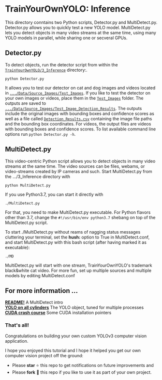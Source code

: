 # TrainYourOwnYOLO: Inference

This directory conntains two Python scripts, Detector.py and MultiDetect.py. Detector.py allows you to quickly test a new YOLO model. MultiDetect.py lets you detect objects in many video streams at the same time, using many YOLO models in parallel, while sharing one or secveral GPUs.

## Detector.py

To detect objects, run the detector script from within the [`TrainYourOwnYOLO/3_Inference`](/3_Inference/) directory:.

```
python Detector.py
```

It allows you to test our detector on cat and dog images and videos located in [`.../Data/Source_Images/Test_Images`](/Data/Source_Images/Test_Images). If you like to test the detector on your own images or videos, place them in the [`Test_Images`](/Data/Source_Images/Test_Images) folder. The outputs are saved to [`.../Data/Source_Images/Test_Image_Detection_Results`](/Data/Source_Images/Test_Image_Detection_Results). The outputs include the original images with bounding boxes and confidence scores as well as a file called [`Detection_Results.csv`](/Data/Source_Images/Test_Image_Detection_Results/Detection_Results.csv) containing the image file paths and the bounding box coordinates. For videos, the output files are videos with bounding boxes and confidence scores. To list available command line options run `python Detector.py -h`.

## MultiDetect.py

This video-centric Python script allows you to detect objects in many video streams at the same time. The video sources can be files, webams, or video-streams created by IP cameras and such.  Start MultiDetect.py from the .../3_Inference directory with

```
python MultiDetect.py
```

If you use Python3.7, you can start it directly with


```
./MultiDetect.py
```

For that, you need to make MultiDetect.py executable. For Python flavors other than 3.7, change the `#!/usr/bin/env python3.7` shebang on top of the  MultiDetect.py script.

To start ./MultiDetect.py without reams of nagging status messages cluttering your terminal, set the **hush:** option to True in MultiDetect.conf, and start MultiDetect.py with this bash script (after having marked it as executable):

```
./MD
```

MultiDetect.py will start with one stream, TrainYourOwnYOLO's trademark black&white cat video. For more fun, set up multiple sources and multiple models by editing MultiDetect.conf

## For more information ... 

[**README!**](/README.md) A MultiDetect intro<br>
[**YOLO on all cylinders**](/MultiYOLO.md) The YOLO object, tuned for multiple processes<br>
[**CUDA crash course**](/CUDA101.md) Some CUDA installation pointers<br> 

### That's all!
Congratulations on building your own custom YOLOv3 computer vision application.

I hope you enjoyed this tutorial and I hope it helped you get our own computer vision project off the ground:

- Please **star** ⭐ this repo to get notifications on future improvements and
- Please **fork** 🍴 this repo if you like to use it as part of your own project.


 
 
